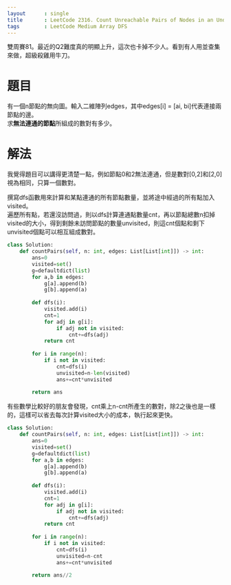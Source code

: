 ```yaml
--- 
layout      : single
title       : LeetCode 2316. Count Unreachable Pairs of Nodes in an Undirected Graph
tags        : LeetCode Medium Array DFS
---
```

雙周賽81。最近的Q2難度真的明顯上升，這次也卡掉不少人。看到有人用並查集來做，超級殺雞用牛刀。

# 題目
有一個n節點的無向圖。輸入二維陣列edges，其中edges[i] = [ai, bi]代表連接兩節點的邊。  
求**無法連通的節點**所組成的數對有多少。  

# 解法
我覺得題目可以講得更清楚一點，例如節點0和2無法連通，但是數對[0,2]和[2,0]視為相同，只算一個數對。  

撰寫dfs函數用來計算和某點連通的所有節點數量，並將途中經過的所有點加入visited。  
遍歷所有點，若還沒訪問過，則以dfs計算連通點數量cnt，再以節點總數n扣掉visited的大小，得到剩餘未訪問節點的數量unvisited，則這cnt個點和剩下unvisited個點可以相互組成數對。  

```python
class Solution:
    def countPairs(self, n: int, edges: List[List[int]]) -> int:
        ans=0
        visited=set()
        g=defaultdict(list)
        for a,b in edges:
            g[a].append(b)
            g[b].append(a)
        
        def dfs(i):
            visited.add(i)
            cnt=1
            for adj in g[i]:
                if adj not in visited:
                    cnt+=dfs(adj)
            return cnt
        
        for i in range(n):
            if i not in visited:
                cnt=dfs(i)
                unvisited=n-len(visited)
                ans+=cnt*unvisited
                
        return ans
```

有些數學比較好的朋友會發現，cnt乘上n-cnt所產生的數對，除2之後也是一樣的，這樣可以省去每次計算visited大小的成本，執行起來更快。

```python
class Solution:
    def countPairs(self, n: int, edges: List[List[int]]) -> int:
        ans=0
        visited=set()
        g=defaultdict(list)
        for a,b in edges:
            g[a].append(b)
            g[b].append(a)
        
        def dfs(i):
            visited.add(i)
            cnt=1
            for adj in g[i]:
                if adj not in visited:
                    cnt+=dfs(adj)
            return cnt
        
        for i in range(n):
            if i not in visited:
                cnt=dfs(i)
                unvisited=n-cnt
                ans+=cnt*unvisited
                
        return ans//2
```